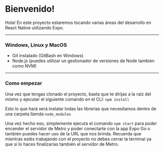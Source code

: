 # Bienvenido!
Hola! En este proyecto estaremos tocando varias áreas del desarrollo en React Native utilizando Expo. 

---
### Windows, Linux y MacOS
- Git instalado (GitBash en Windows)
- Node.js (puedes utilizar un gestionador de versiones de Node tambien como NVM)
---
### Como empezar

Una vez que tengas clonado el proyecto, basta que te dirijas a la raíz del mismo y ejecutar el siguiente comando en el CLI: 
`npm install`

Esto lo que hará será instalar todas las librerías que necesitamos dentro de una carpeta llamda `node_modules`

Una vez hecho eso, simplemente ejecuta el comando `npm start` para poder encender el servidor 
de Metro y poder conectarte con la app Expo Go o también puedes hacer uso de la URL que nos brinda. 
Recuerda que mientras estés trabajando con el proyecto no debes cerrar la terminal ya que si lo haces finalizarías también el servidor de Metro. 
